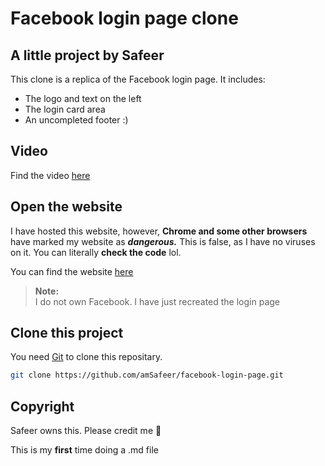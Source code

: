 # Facebook login page clone
## A little project by Safeer


This clone is a replica of the Facebook login page. It includes: 

- The logo and text on the left
- The login card area
- An uncompleted footer :)

## Video
Find the video [here](https://www.youtube.com/watch?v=8Oi52zeFuqQ&ab_channel=Safeer)

## Open the website
I have hosted this website, however, **Chrome and some other browsers** have marked my website as ***dangerous.*** This is false, as I have no viruses on it. You can literally **check the code** lol. 

You can find the website [here](https://safeer98.github.io/facebook-login/)

> **Note:**<br>
> I do not own Facebook. I have just recreated the login page

## Clone this project
You need  [Git](https://git-scm.com/) to clone this repositary.


```sh
git clone https://github.com/amSafeer/facebook-login-page.git
```
## Copyright
Safeer owns this. Please credit me 🥺

This is my **first** time doing a .md file 
